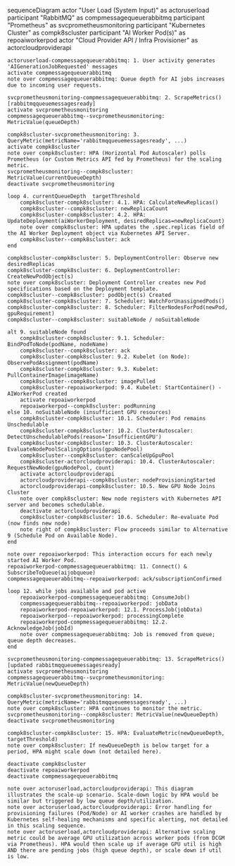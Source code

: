 sequenceDiagram
    actor "User Load (System Input)" as actoruserload
    participant "RabbitMQ" as compmessagequeuerabbitmq
    participant "Prometheus" as svcprometheusmonitoring
    participant "Kubernetes Cluster" as compk8scluster
    participant "AI Worker Pod(s)" as repoaiworkerpod
    actor "Cloud Provider API / Infra Provisioner" as actorcloudproviderapi

    actoruserload-compmessagequeuerabbitmq: 1. User activity generates 'AIGenerationJobRequested' messages
    activate compmessagequeuerabbitmq
    note over compmessagequeuerabbitmq: Queue depth for AI jobs increases due to incoming user requests.

    svcprometheusmonitoring-compmessagequeuerabbitmq: 2. ScrapeMetrics() [rabbitmqqueuemessagesready]
    activate svcprometheusmonitoring
    compmessagequeuerabbitmq--svcprometheusmonitoring: MetricValue(queueDepth)

    compk8scluster-svcprometheusmonitoring: 3. QueryMetric(metricName='rabbitmqqueuemessagesready', ...)
    activate compk8scluster
    note over compk8scluster: HPA (Horizontal Pod Autoscaler) polls Prometheus (or Custom Metrics API fed by Prometheus) for the scaling metric.
    svcprometheusmonitoring--compk8scluster: MetricValue(currentQueueDepth)
    deactivate svcprometheusmonitoring

    loop 4. currentQueueDepth  targetThreshold
        compk8scluster-compk8scluster: 4.1. HPA: CalculateNewReplicas()
        compk8scluster--compk8scluster: newReplicaCount
        compk8scluster-compk8scluster: 4.2. HPA: UpdateDeployment(aiWorkerDeployment, desiredReplicas=newReplicaCount)
        note over compk8scluster: HPA updates the .spec.replicas field of the AI Worker Deployment object via Kubernetes API Server.
        compk8scluster--compk8scluster: ack
    end

    compk8scluster-compk8scluster: 5. DeploymentController: Observe new desiredReplicas
    compk8scluster-compk8scluster: 6. DeploymentController: CreateNewPodObject(s)
    note over compk8scluster: Deployment Controller creates new Pod specifications based on the Deployment template.
    compk8scluster--compk8scluster: podObject(s) Created
    compk8scluster-compk8scluster: 7. Scheduler: WatchForUnassignedPods()
    compk8scluster-compk8scluster: 8. Scheduler: FilterNodesForPod(newPod, gpuRequirement)
    compk8scluster--compk8scluster: suitableNode / noSuitableNode

    alt 9. suitableNode found
        compk8scluster-compk8scluster: 9.1. Scheduler: BindPodToNode(podName, nodeName)
        compk8scluster--compk8scluster: ack
        compk8scluster-compk8scluster: 9.2. Kubelet (on Node): ObservePodAssignment(podName)
        compk8scluster-compk8scluster: 9.3. Kubelet: PullContainerImage(imageName)
        compk8scluster--compk8scluster: imagePulled
        compk8scluster-repoaiworkerpod: 9.4. Kubelet: StartContainer() - AIWorkerPod created
        activate repoaiworkerpod
        repoaiworkerpod--compk8scluster: podRunning
    else 10. noSuitableNode (insufficient GPU resources)
        compk8scluster-compk8scluster: 10.1. Scheduler: Pod remains Unschedulable
        compk8scluster-compk8scluster: 10.2. ClusterAutoscaler: DetectUnschedulablePods(reason='InsufficientGPU')
        compk8scluster-compk8scluster: 10.3. ClusterAutoscaler: EvaluateNodePoolScalingOptions(gpuNodePool)
        compk8scluster--compk8scluster: canScaleUpGpuPool
        compk8scluster-actorcloudproviderapi: 10.4. ClusterAutoscaler: RequestNewNode(gpuNodePool, count)
        activate actorcloudproviderapi
        actorcloudproviderapi--compk8scluster: nodeProvisioningStarted
        actorcloudproviderapi-compk8scluster: 10.5. New GPU Node Joins Cluster
        note over compk8scluster: New node registers with Kubernetes API server and becomes schedulable.
        deactivate actorcloudproviderapi
        compk8scluster-compk8scluster: 10.6. Scheduler: Re-evaluate Pod (now finds new node)
        note right of compk8scluster: Flow proceeds similar to Alternative 9 (Schedule Pod on Available Node).
    end

    note over repoaiworkerpod: This interaction occurs for each newly started AI Worker Pod.
    repoaiworkerpod-compmessagequeuerabbitmq: 11. Connect() & SubscribeToQueue(aijobqueue)
    compmessagequeuerabbitmq--repoaiworkerpod: ack/subscriptionConfirmed

    loop 12. while jobs available and pod active
        repoaiworkerpod-compmessagequeuerabbitmq: ConsumeJob()
        compmessagequeuerabbitmq--repoaiworkerpod: jobData
        repoaiworkerpod-repoaiworkerpod: 12.1. ProcessJob(jobData)
        repoaiworkerpod--repoaiworkerpod: processingComplete
        repoaiworkerpod-compmessagequeuerabbitmq: 12.2. AcknowledgeJob(jobId)
        note over compmessagequeuerabbitmq: Job is removed from queue; queue depth decreases.
    end

    svcprometheusmonitoring-compmessagequeuerabbitmq: 13. ScrapeMetrics() [updated rabbitmqqueuemessagesready]
    activate svcprometheusmonitoring
    compmessagequeuerabbitmq--svcprometheusmonitoring: MetricValue(newQueueDepth)

    compk8scluster-svcprometheusmonitoring: 14. QueryMetric(metricName='rabbitmqqueuemessagesready', ...)
    note over compk8scluster: HPA continues to monitor the metric.
    svcprometheusmonitoring--compk8scluster: MetricValue(newQueueDepth)
    deactivate svcprometheusmonitoring

    compk8scluster-compk8scluster: 15. HPA: EvaluateMetric(newQueueDepth, targetThreshold)
    note over compk8scluster: If newQueueDepth is below target for a period, HPA might scale down (not detailed here).

    deactivate compk8scluster
    deactivate repoaiworkerpod
    deactivate compmessagequeuerabbitmq
    
    note over actoruserload,actorcloudproviderapi: This diagram illustrates the scale-up scenario. Scale-down logic by HPA would be similar but triggered by low queue depth/utilization.
    note over actoruserload,actorcloudproviderapi: Error handling for provisioning failures (Pod/Node) or AI worker crashes are handled by Kubernetes self-healing mechanisms and specific alerting, not detailed in this scaling sequence.
    note over actoruserload,actorcloudproviderapi: Alternative scaling metric could be average GPU utilization across worker pods (from DCGM via Prometheus). HPA would then scale up if average GPU util is high AND there are pending jobs (high queue depth), or scale down if util is low.